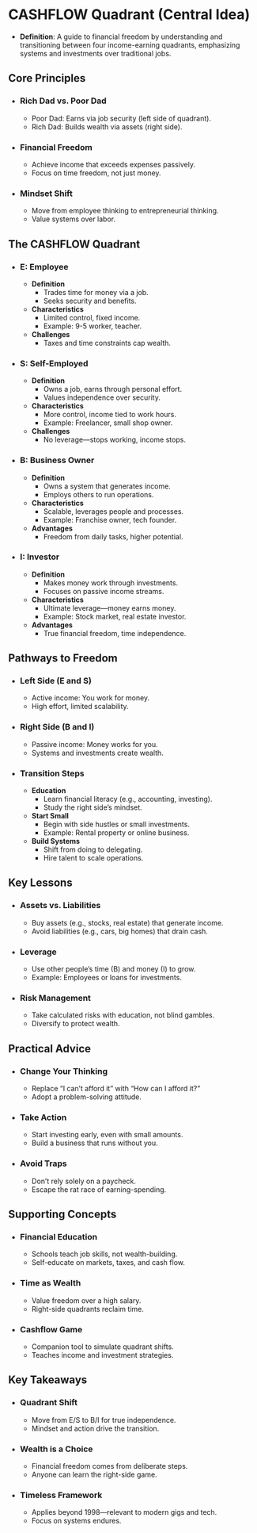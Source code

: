 # CASHFLOW Quadrant (Central Idea)

- **Definition**: A guide to financial freedom by understanding and transitioning between four income-earning quadrants, emphasizing systems and investments over traditional jobs.

## Core Principles

- ### Rich Dad vs. Poor Dad

  - Poor Dad: Earns via job security (left side of quadrant).
  - Rich Dad: Builds wealth via assets (right side).
- ### Financial Freedom

  - Achieve income that exceeds expenses passively.
  - Focus on time freedom, not just money.
- ### Mindset Shift

  - Move from employee thinking to entrepreneurial thinking.
  - Value systems over labor.

## The CASHFLOW Quadrant

- ### E: Employee

  - **Definition**
    - Trades time for money via a job.
    - Seeks security and benefits.
  - **Characteristics**
    - Limited control, fixed income.
    - Example: 9-5 worker, teacher.
  - **Challenges**
    - Taxes and time constraints cap wealth.
- ### S: Self-Employed

  - **Definition**
    - Owns a job, earns through personal effort.
    - Values independence over security.
  - **Characteristics**
    - More control, income tied to work hours.
    - Example: Freelancer, small shop owner.
  - **Challenges**
    - No leverage—stops working, income stops.
- ### B: Business Owner

  - **Definition**
    - Owns a system that generates income.
    - Employs others to run operations.
  - **Characteristics**
    - Scalable, leverages people and processes.
    - Example: Franchise owner, tech founder.
  - **Advantages**
    - Freedom from daily tasks, higher potential.
- ### I: Investor

  - **Definition**
    - Makes money work through investments.
    - Focuses on passive income streams.
  - **Characteristics**
    - Ultimate leverage—money earns money.
    - Example: Stock market, real estate investor.
  - **Advantages**
    - True financial freedom, time independence.

## Pathways to Freedom

- ### Left Side (E and S)

  - Active income: You work for money.
  - High effort, limited scalability.
- ### Right Side (B and I)

  - Passive income: Money works for you.
  - Systems and investments create wealth.
- ### Transition Steps

  - **Education**
    - Learn financial literacy (e.g., accounting, investing).
    - Study the right side’s mindset.
  - **Start Small**
    - Begin with side hustles or small investments.
    - Example: Rental property or online business.
  - **Build Systems**
    - Shift from doing to delegating.
    - Hire talent to scale operations.

## Key Lessons

- ### Assets vs. Liabilities

  - Buy assets (e.g., stocks, real estate) that generate income.
  - Avoid liabilities (e.g., cars, big homes) that drain cash.
- ### Leverage

  - Use other people’s time (B) and money (I) to grow.
  - Example: Employees or loans for investments.
- ### Risk Management

  - Take calculated risks with education, not blind gambles.
  - Diversify to protect wealth.

## Practical Advice

- ### Change Your Thinking

  - Replace “I can’t afford it” with “How can I afford it?”
  - Adopt a problem-solving attitude.
- ### Take Action

  - Start investing early, even with small amounts.
  - Build a business that runs without you.
- ### Avoid Traps

  - Don’t rely solely on a paycheck.
  - Escape the rat race of earning-spending.

## Supporting Concepts

- ### Financial Education

  - Schools teach job skills, not wealth-building.
  - Self-educate on markets, taxes, and cash flow.
- ### Time as Wealth

  - Value freedom over a high salary.
  - Right-side quadrants reclaim time.
- ### Cashflow Game

  - Companion tool to simulate quadrant shifts.
  - Teaches income and investment strategies.

## Key Takeaways

- ### Quadrant Shift

  - Move from E/S to B/I for true independence.
  - Mindset and action drive the transition.
- ### Wealth is a Choice

  - Financial freedom comes from deliberate steps.
  - Anyone can learn the right-side game.
- ### Timeless Framework

  - Applies beyond 1998—relevant to modern gigs and tech.
  - Focus on systems endures.
